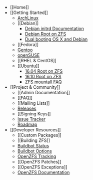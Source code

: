 * [[Home]]
* [[Getting Started]]
  * [ArchLinux][arch]
  * [[Debian]]
    * [Debian initrd Documentation](https://github.com/zfsonlinux/zfs/wiki/Debian-GNU-Linux-initrd-documentation)
    * [Debian Root on ZFS](https://github.com/zfsonlinux/zfs/wiki/Debian-Jessie-Root-on-ZFS)
    * [Dual booting OS X and Debian](https://github.com/zfsonlinux/zfs/wiki/Dual-booting-OS-X-and-Debian-Jessie-with-ZFS-root%2C-cross-mounting-and-full-disk-encryption)
  * [[Fedora]]
  * [Gentoo][gentoo]
  * [openSUSE][opensuse]
  * [[RHEL & CentOS]]
  * [[Ubuntu]]
    * [16.04 Root on ZFS](https://github.com/zfsonlinux/zfs/wiki/Ubuntu-16.04-Root-on-ZFS)
    * [16.10 Root on ZFS](https://github.com/zfsonlinux/zfs/wiki/Ubuntu-16.10-Root-on-ZFS)
    * [ZFS mountall FAQ](https://github.com/zfsonlinux/zfs/wiki/Ubuntu-ZFS-mountall-FAQ-and-troubleshooting)
* [[Project & Community]]
  * [[Admin Documentation]]
  * [[FAQ]]
  * [[Mailing Lists]]
  * [Releases][releases]
  * [[Signing Keys]]
  * [Issue Tracker][issues]
  * [Roadmap][roadmap]
* [[Developer Resources]]
  * [[Custom Packages]]
  * [[Building ZFS]]
  * [Buildbot Status][buildbot-status]
  * [Buildbot Options][control-buildbot]
  * [OpenZFS Tracking][openzfs-tracking]
  * [[OpenZFS Patches]]
  * [[OpenZFS Exceptions]]
  * [OpenZFS Documentation][openzfs-devel]

[arch]: https://wiki.archlinux.org/index.php/ZFS
[gentoo]: https://wiki.gentoo.org/wiki/ZFS
[opensuse]: https://software.opensuse.org/package/zfs
[releases]: https://github.com/zfsonlinux/zfs/releases
[issues]: https://github.com/zfsonlinux/zfs/issues
[roadmap]: https://github.com/zfsonlinux/zfs/milestones
[openzfs-devel]: http://open-zfs.org/wiki/Developer_resources
[openzfs-tracking]: http://build.zfsonlinux.org/openzfs-tracking.html
[buildbot-status]: http://build.zfsonlinux.org/tgrid?length=100&branch=master&category=Tests&rev_order=desc
[control-buildbot]: https://github.com/zfsonlinux/zfs/wiki/Buildbot-Options